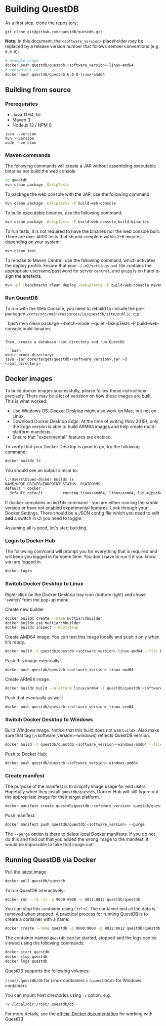 # Building QuestDB

As a first step, clone the repository:

```script
git clone git@github.com:questdb/questdb.git
```

**Note:** in this document, the `<software_version>` placeholder may be replaced
by a release version number that follows semver conventions (e.g. `6.0.0`):

```bash
# example usage
docker push questdb/questdb:<software_version>-linux-amd64
# equivalent to
docker push questdb/questdb:6.0.0-linux-amd64
```

## Building from source

### Prerequisites

- Java 11 64-bit
- Maven 3
- Node.js 12 / NPM 6

```script
java --version
mvn --version
node --version
```

### Maven commands

The following commands will create a JAR without assembling executable binaries
nor build the web console:

```bash
cd questdb
mvn clean package -DskipTests
```

To package the web console with the JAR, use the following command:

```bash
mvn clean package -DskipTests -P build-web-console
```

To build executable binaries, use the following command:

```bash
mvn clean package -DskipTests -P build-web-console,build-binaries
```

To run tests, it is not required to have the binaries nor the web console built.
There are over 4000 tests that should complete within 2-6 minutes depending on
your system:

```bash
mvn clean test
```

To release to Maven Central, use the following command, which activates the
deploy profile. Ensure that your `~/.m2/settings.xml` file contains the
appropriate username/password for server `central`, and `gnupg` is on hand to
sign the artefacts.

```bash
mvn -pl !benchmarks clean deploy -DskipTests -P build-web-console,maven-central-release
```

### Run QuestDB

To run with the Web Console, you need to rebuild to include the pre-packaged
`/core/src/main/resources/io/questdb/site/public.zip`.

``bash
mvn clean package --batch-mode --quiet -DskipTests -P build-web-console,build-binaries
```

Then, create a database root directory and run QuestDb

```bash
mkdir <root_directory>
java -jar core/target/questdb-<software_version>.jar -d <root_directory>
```

## Docker images

To build docker images successfully, please follow these instructions precisely.
There may be a lot of variation on how these images are built. This is what
worked:

- Use Windows OS. Docker Desktop might also work on Mac, but not on Linux.
- Download Docker Desktop _Edge_. At the time of writing (Nov 2019), only the
  Edge version is able to build ARM64 images and help create multi-platform
  manifests.
- Ensure that "experimental" features are enabled.

To verify that your Docker Desktop is good to go, try the following command:

```bash
docker buildx ls
```

You should see an output similar to:

```bash
C:\Users\blues>docker buildx ls
NAME/NODE DRIVER/ENDPOINT STATUS  PLATFORMS
default * docker
  default default         running linux/amd64, linux/arm64, linux/ppc64le, linux/s390x, linux/386, linux/arm/v7, linux/arm/v6
```

If docker complains on `buildx` command - you are either running the _stable_
version or have not enabled experimental features. Look through your Docker
Settings. There should be a JSON config file which you need to edit **and** a
switch in UI you need to toggle.

Assuming all is good, let's start building.

### Login to Docker Hub

The following command will prompt you for everything that is required and will
keep you logged in for some time. You don't have to run it if you know you are
logged in.

```bash
docker login
```

### Switch Docker Desktop to Linux

Right-click on the Docker Desktop tray icon (bottom right) and chose 'switch'
from the pop-up menu.

Create new builder

```bash
docker buildx create --name multiarchbuilder
docker buildx use multiarchbuilder
docker buildx inspect --bootstrap
```

Create AMD64 image. You can test this image locally and push it only when it's
ready.

```bash
docker build -t questdb/questdb:<software_version>-linux-amd64 --file Dockerfile-linux .
```

Push this image eventually:

```bash
docker push questdb/questdb:<software_version>-linux-amd64
```

Create ARM64 image.

```bash
docker buildx build --platform linux/arm64 -t questdb/questdb:<software_version>-linux-arm64 --file Dockerfile-linux-arm64 . --load
```

Push that eventually as well:

```bash
docker push questdb/questdb:<software_version>-linux-arm64
```

### Switch Docker Desktop to Windows

Build Windows image. Notice that this build does not use `buildx`. Also make
sure that tag (:<software_version>-windows) reflects QuestDB version.

```bash
docker build -t questdb/questdb:<software_version>-windows-amd64 --file Dockerfile-windows .
```

Push to Docker Hub:

```bash
docker push questdb/questdb:<software_version>-windows-amd64
```

### Create manifest

The purpose of the manifest is to simplify image usage for end users. Hopefully
when they install `questdb/questdb`, Docker Hub will still figure out the
appropriate image for their target platform.

```bash
docker manifest create questdb/questdb:<software_version> questdb/questdb:<software_version>-linux-arm64 questdb/questdb:<software_version>-linux-amd64 questdb/questdb:<software_version>-windows-amd64
```

Push manifest:

```bash
docker manifest push questdb/questdb:<software_version> --purge
```

The `--purge` option is there to delete local Docker manifests. If you do not do
this and find out that you added the wrong image to the manifest, it would be
impossible to take that image out!

## Running QuestDB via Docker

Pull the latest image

```bash
docker pull questdb/questdb
```

To run QuestDB interactively:

```bash
docker run --rm -it -p 9000:9000 -p 8812:8812 questdb/questdb
```

You can stop this container using `Ctrl+C`. The container and all the data is
removed when stopped. A practical process for running QuestDB is to create a
container with a name:

```bash
docker create --name questdb -p 9000:9000 -p 8812:8812 questdb/questdb
```

The container named `questdb` can be started, stopped and the logs can be viewed
using the following commands:

```bash
docker start questdb
docker stop questdb
docker logs questdb
```

QuestDB supports the following volumes:

`/root/.questdb/db` for Linux containers `c:\questdb\db` for Windows containers

You can mount host directories using `-v` option, e.g.

```bash
-v /local/dir:/root/.questdb/db
```

For more details, see the
[official Docker documentation](https://questdb.io/docs/get-started/docker) for
working with QuestDB.
